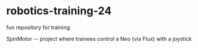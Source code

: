 # robotics-training-24
fun repository for training   


SpinMotor -- project where trainees control a Neo (via Flux) with a joystick
